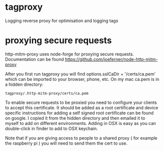 # tagproxy
Logging reverse proxy for optimisation and logging tags

# proxying secure requests
http-mitm-proxy uses node-forge for proxying secure requests. Documentation can be found https://github.com/joeferner/node-http-mitm-proxy

After you first run tagproxy you will find options.sslCaDir + '/certs/ca.pem' which can be imported to your browser, phone, etc. On my mac ca.pem is in a hidden directory: 

`tagproxy/.http-mitm-proxy/certs/ca.pem`

To enable secure requests to be proxied you need to configure your clients to accept this certificate. It should be added as a root certificate and device specific instructions for adding a self signed root certificate can be found on google. I copied it from the hidden directory and then emailed it to myself to add on different environments. Adding in OSX is easy as you can double-click in finder to add to OSX keychain.

Note that if you are giving access to people to a shared proxy ( for example the raspberry pi ) you will need to send them the cert to use.